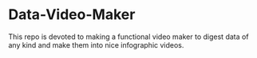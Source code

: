 # Data-Video-Maker
This repo is devoted to making a functional video maker to digest data of any kind and make them into nice infographic videos.
